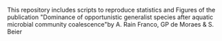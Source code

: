 This repository includes scripts to reproduce statistics and Figures of the publication "Dominance of opportunistic generalist species after aquatic microbial community coalescence"by A. Rain Franco, GP de Moraes & S. Beier
